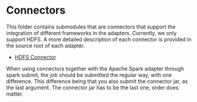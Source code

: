 # Connectors

This folder contains submodules that are connectors that support the integration of different frameworks in
the adapters. Currently, we only support HDFS. A more detailed description of each connector is provided in the
source root of each adapter.

- [HDFS Connector](/connector/hdfs/README.md)

When using connectors together with the Apache Spark adapter through spark submit, the job should be submitted the
regular way, with one difference. This difference being that you also submit the connector jar, as the last argument.
The connector jar has to be the last one, order does matter.
